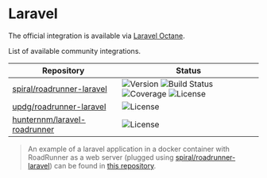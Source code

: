 # Laravel
The official integration is available via [Laravel Octane](https://github.com/laravel/octane).

List of available community integrations.

Repository | Status
--- | ---
[spiral/roadrunner-laravel](https://github.com/roadrunner-server/roadrunner-laravel) | ![Version](https://img.shields.io/packagist/php-v/spiral/roadrunner-laravel.svg) ![Build Status](https://img.shields.io/github/workflow/status/spiral/roadrunner-laravel/build) ![Coverage](https://img.shields.io/codecov/c/github/spiral/roadrunner-laravel/master.svg) ![License](https://img.shields.io/packagist/l/spiral/roadrunner-laravel)
[updg/roadrunner-laravel](https://github.com/UPDG/roadrunner-laravel) | ![License](https://img.shields.io/packagist/l/UPDG/roadrunner-laravel.svg)
[hunternnm/laravel-roadrunner](https://github.com/Hunternnm/laravel-roadrunner) | ![License](https://img.shields.io/packagist/l/Hunternnm/laravel-roadrunner.svg)

> An example of a laravel application in a docker container with RoadRunner as a web server (plugged using [spiral/roadrunner-laravel](https://github.com/roadrunner-server/roadrunner-laravel)) can be found in [this repository](https://github.com/tarampampam/laravel-roadrunner-in-docker).
